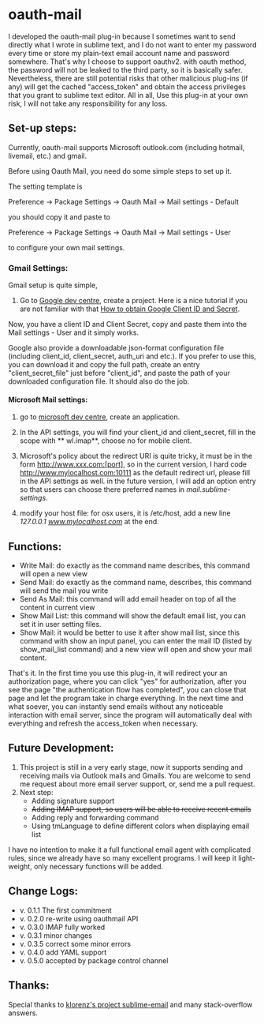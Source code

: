# oauth-mail

I developed the oauth-mail plug-in because I sometimes want to send directly what I wrote in sublime text, and I do not want to enter my password every time or store my plain-text email account name and password somewhere. That's why I choose to support oauthv2. with oauth method, the password will not be leaked to the third party, so it is basically safer. Nevertheless, there are still potential risks that other malicious plug-ins (if any) will get the cached "access_token" and obtain the access privileges that you grant to sublime text editor. All in all, Use this plug-in at your own risk, I will not take any responsibility for any loss.  

## Set-up steps:

Currently, oauth-mail supports Microsoft outlook.com (including hotmail, livemail, etc.) and gmail. 

Before using Oauth Mail, you need do some simple steps to set up it.

The setting template is

Preference -> Package Settings -> Oauth Mail -> Mail settings - Default

 you should copy it and paste to

Preference -> Package Settings -> Oauth Mail -> Mail settings - User

to configure your own mail settings.

### Gmail Settings:

Gmail setup is quite simple, 

1. Go to [Google dev centre](https://console.developers.google.com/project), create a project. Here is a nice tutorial if you are not familiar with that [How to obtain Google Client ID and Secret](https://www.youtube.com/watch?v=o425vQXpigw).

Now, you have a client ID and Client Secret, copy and paste them into the Mail settings - User and it simply works.

Google also provide a downloadable json-format configuration file (including client_id, client_secret, auth_uri and etc.). If you prefer to use this, you can download it and copy the full path, create an entry "client_secret_file" just before "client_id", and paste the path of your downloaded configuration file. It should also do the job.


####  Microsoft Mail settings:

1. go to [microsoft dev centre](https://account.live.com/developers/applications/index), create an application.

2. In the API settings, you will find your client_id and client_secret, fill in the scope with ** wl.imap**, choose no for mobile client.

3. Microsoft's policy about the redirect URI is quite tricky, it must be in the form http://www.xxx.com:[port], so in the current version, I hard code http://www.mylocalhost.com:10111 as the default redirect url, please fill in the API settings as well. in the future version,  I will add an option entry so that users can choose there preferred names in *mail.sublime-settings*.

4. modify your host file: for osx users, it is /etc/host, add a new line *127.0.0.1  www.mylocalhost.com* at the end.


##  Functions:

- Write Mail: do exactly as the command name describes, this command will open a new view
- Send Mail:  do exactly as the command name, describes, this command will send the mail you write
- Send As Mail: this command will add email header on top of all the content in current view
- Show Mail List: this command will show the default email list, you can set it in user setting files.
- Show Mail: it would be better to use it after show mail list, since this command with show an input panel, you can enter the mail ID (listed by show_mail_list command) and a new view will open and show your mail content.

That's it. In the first time you use this plug-in, it will redirect your an authorization page, where you can click "yes" for authorization, after you see the page "the authentication flow has completed", you can close that page and let the program take in charge everything. In the next time and what soever, you can instantly send emails without any noticeable interaction with email server, since the program will automatically deal with everything and refresh the access_token when necessary. 

## Future Development:

1. This project is still in a very early stage, now it supports sending and receiving mails via Outlook mails and Gmails. You are welcome to send me request about more email server support, or, send me a pull request. 
2. Next step: 
   - Adding signature support
   - ~~Adding IMAP support, so users will be able to receive recent emails~~
   - Adding reply and forwarding command
   - Using tmLanguage to define different colors when displaying email list

I have no intention to make it a full functional email agent with complicated rules, since we already have so many excellent programs. I will keep it light-weight, only necessary functions will be added.

## Change Logs:

- v. 0.1.1 The first commitment
- v. 0.2.0 re-write using oauthmail API
- v. 0.3.0 IMAP fully worked
- v. 0.3.1 minor changes
- v. 0.3.5 correct some minor errors
- v. 0.4.0 add YAML support
- v. 0.5.0 accepted by package control channel


## Thanks:

Special thanks to [klorenz's project sublime-email](https://bitbucket.org/klorenz/sublimeemail/) and many stack-overflow answers.
